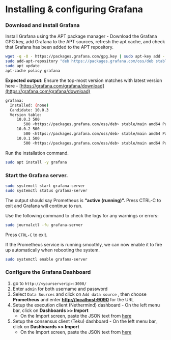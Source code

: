 # Installing & configuring Grafana

### Download and install Grafana

Install Grafana using the APT package manager - Download the Grafana GPG key, add Grafana to the APT sources, refresh the apt cache, and check that Grafana has been added to the APT repository.

```bash
wget -q -O - https://packages.grafana.com/gpg.key | sudo apt-key add -
sudo add-apt-repository "deb https://packages.grafana.com/oss/deb stable main"
sudo apt update
apt-cache policy grafana
```

**Expected output:** Ensure the top-most version matches with latest version here - [https://grafana.com/grafana/download](https://grafana.com/grafana/download)

```bash
grafana:
  Installed: (none)
  Candidate: 10.0.3
  Version table:
     10.0.3 500
        500 <https://packages.grafana.com/oss/deb> stable/main amd64 Packages
     10.0.2 500
        500 <https://packages.grafana.com/oss/deb> stable/main amd64 Packages
     10.0.1 500
        500 <https://packages.grafana.com/oss/deb> stable/main amd64 Packages
```

Run the installation command.

```bash
sudo apt install -y grafana
```

### Start the Grafana server.

```bash
sudo systemctl start grafana-server
sudo systemctl status grafana-server
```

The output should say Prometheus is **“active (running)”.** Press CTRL-C to exit and Grafana will continue to run.

Use the following command to check the logs for any warnings or errors:

```bash
sudo journalctl -fu grafana-server
```

Press `CTRL-C` to exit.

If the Prometheus service is running smoothly, we can now enable it to fire up automatically when rebooting the system.

```bash
sudo systemctl enable grafana-server
```

### Configure the Grafana Dashboard

1. go to `http://<yourserverip>:3000/`
2. Enter `admin` for both username and password
3. Select `Data Sources` and click on `Add data source` , then choose **Prometheus** and enter [**http://localhost:9090**](http://localhost:9090) for the URL
4. Setup the execution client (Nethermind) dashboard - On the left menu bar, click on **Dashboards >> Import**
   * On the Import screen, paste the JSON text from [here](https://raw.githubusercontent.com/NethermindEth/metrics-infrastructure/master/grafana/dashboards/nethermind.json)
5. Setup the consensus client (Teku) dashboard - On the left menu bar, click on **Dashboards >> Import**
   * On the Import screen, paste the JSON text from [here](https://raw.githubusercontent.com/sigp/lighthouse-metrics/master/dashboards/Summary.json)

